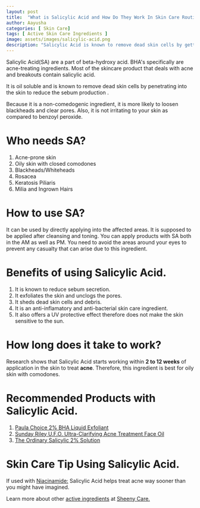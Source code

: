 ```yaml
---
layout: post
title:  "What is Salicylic Acid and How Do They Work In Skin Care Routines?"
author: Aayusha
categories: [ Skin Care]
tags: [ Active Skin Care Ingredients ]
image: assets/images/salicylic-acid.png
description: "Salicylic Acid is known to remove dead skin cells by getting deep into your pores and cleaning it. Salicylic acid is a non-comedogenic ingredient, it is more likely to loosen blackheads and clear pores if used in skin care routines. "
---
```


Salicylic Acid(SA) are a part of beta-hydroxy acid. BHA's specifically are acne-treating ingredients. Most of the skincare product that deals with acne and breakouts contain salicylic acid.

It is oil soluble and is known to remove dead skin cells by penetrating into the skin to reduce the sebum production .

Because it is a non-comedogenic ingredient, it is more likely to loosen blackheads and clear pores. Also, it is not irritating to your skin as compared to benzoyl peroxide.

# Who needs SA?
1. Acne-prone skin
2. Oily skin with closed comodones
3. Blackheads/Whiteheads
4. Rosacea
5. Keratosis Piliaris
6. Milia and Ingrown Hairs

# How to use SA?
It can be used by directly applying into the affected areas. It is supposed to be applied after cleansing and toning. You can apply products with SA both in the AM as well as PM. You need to avoid the areas around your eyes to prevent any casualty that can arise due to this ingredient.


# Benefits of using Salicylic Acid.
1. It is known to reduce sebum secretion.
2. It exfoliates the skin and unclogs the pores.
3. It sheds dead skin cells and debris.
4. It is an anti-inflamatory and anti-bacterial skin care ingredient.
5. It also offers a UV protective effect therefore does not make the skin sensitive to the sun.


# How long does it take to work?
Research shows that Salicylic Acid starts working within **2 to 12 weeks** of application in the skin to treat **acne**. Therefore, this ingredient is best for oily skin with comodones.

# Recommended Products with Salicylic Acid.
1. <a href="https://www.paulaschoice.com/skin-perfecting-2pct-bha-liquid-exfoliant/201.html" rel="nofollow" target="_blank">Paula Choice 2% BHA Liquid Exfoliant</a>
2. <a href="https://sundayriley.com/products/ufo-acne-treatment-face-oil" rel="nofollow" target="_blank">Sunday Riley U.F.O.
Ultra-Clarifying Acne Treatment Face Oil</a>
3. <a href="https://theordinary.deciem.com/product/rdn-salicylic-acid-2pct-solution-30ml?redir=1" rel="nofollow" target="_blank">The Ordinary Salicylic 2% Solution</a>


# Skin Care Tip Using Salicylic Acid.
If used with <a href="https://www.sheenycare.com/what-is-niacinamide/" target="_blank">Niacinamide:</a> Salicylic Acid helps treat acne way sooner than you might have imagined. 

Learn more about other <a href="https://www.sheenycare.com/active-ingredients-for-skin-care/" rel="dofollow" target="_blank">active ingredients</a> at <a href="https://www.sheenycare.com/active-ingredients-for-skin-care/" rel="dofollow" target="_blank">Sheeny Care.</a>


